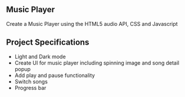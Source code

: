 ## Music Player
Create a Music Player using the HTML5 audio API, CSS and Javascript

## Project Specifications
- Light and Dark mode
- Create UI for music player including spinning image and song detail popup
- Add play and pause functionality
- Switch songs
- Progress bar

